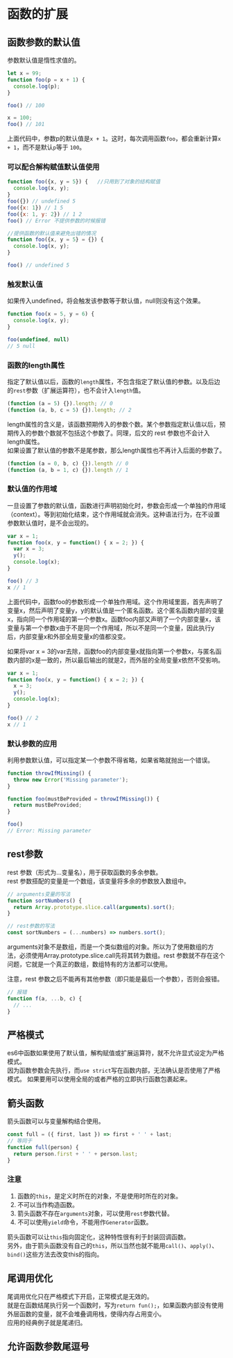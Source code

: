 # 函数的扩展

## 函数参数的默认值
参数默认值是惰性求值的。
```javascript
let x = 99;
function foo(p = x + 1) {
  console.log(p);
}

foo() // 100

x = 100;
foo() // 101
```
上面代码中，参数p的默认值是`x + 1`。这时，每次调用函数`foo`，都会重新计算`x + 1`，而不是默认`p`等于 `100`。

### 可以配合解构赋值默认值使用

```javascript
function foo({x, y = 5}) {   //只用到了对象的结构赋值
  console.log(x, y);
}
foo({}) // undefined 5
foo({x: 1}) // 1 5
foo({x: 1, y: 2}) // 1 2
foo() // Error 不提供参数的时候报错

//提供函数的默认值来避免出错的情况
function foo({x, y = 5} = {}) {
  console.log(x, y);
}

foo() // undefined 5
```

### 触发默认值
如果传入undefined，将会触发该参数等于默认值，null则没有这个效果。
```javascript
function foo(x = 5, y = 6) {
  console.log(x, y);
}

foo(undefined, null)
// 5 null
```

### 函数的length属性
指定了默认值以后，函数的`length`属性，不包含指定了默认值的参数。以及后边的`rest`参数（扩展运算符），也不会计入`length`值。
```javascript
(function (a = 5) {}).length; // 0
(function (a, b, c = 5) {}).length; // 2
```
length属性的含义是，该函数预期传入的参数个数。某个参数指定默认值以后，预期传入的参数个数就不包括这个参数了。同理，后文的 rest 参数也不会计入length属性。  
如果设置了默认值的参数不是尾参数，那么length属性也不再计入后面的参数了。  
```javascript
(function (a = 0, b, c) {}).length // 0
(function (a, b = 1, c) {}).length // 1
```

### 默认值的作用域
一旦设置了参数的默认值，函数进行声明初始化时，参数会形成一个单独的作用域（context）。等到初始化结束，这个作用域就会消失。这种语法行为，在不设置参数默认值时，是不会出现的。
```javascript
var x = 1;
function foo(x, y = function() { x = 2; }) {
  var x = 3;
  y();
  console.log(x);
}

foo() // 3
x // 1
```
上面代码中，函数foo的参数形成一个单独作用域。这个作用域里面，首先声明了变量x，然后声明了变量y，y的默认值是一个匿名函数。这个匿名函数内部的变量x，指向同一个作用域的第一个参数x。函数foo内部又声明了一个内部变量x，该变量与第一个参数x由于不是同一个作用域，所以不是同一个变量，因此执行y后，内部变量x和外部全局变量x的值都没变。  

如果将var x = 3的var去除，函数foo的内部变量x就指向第一个参数x，与匿名函数内部的x是一致的，所以最后输出的就是2，而外层的全局变量x依然不受影响。
```javascript
var x = 1;
function foo(x, y = function() { x = 2; }) {
  x = 3;
  y();
  console.log(x);
}

foo() // 2
x // 1
```

### 默认参数的应用
利用参数默认值，可以指定某一个参数不得省略，如果省略就抛出一个错误。

```javascript
function throwIfMissing() {
  throw new Error('Missing parameter');
}

function foo(mustBeProvided = throwIfMissing()) {
  return mustBeProvided;
}

foo()
// Error: Missing parameter
```

## rest参数 
rest 参数（形式为...变量名），用于获取函数的多余参数。  
rest 参数搭配的变量是一个数组，该变量将多余的参数放入数组中。  
```javascript
// arguments变量的写法
function sortNumbers() {
  return Array.prototype.slice.call(arguments).sort();
}

// rest参数的写法
const sortNumbers = (...numbers) => numbers.sort();
```
arguments对象不是数组，而是一个类似数组的对象。所以为了使用数组的方法，必须使用Array.prototype.slice.call先将其转为数组。rest 参数就不存在这个问题，它就是一个真正的数组，数组特有的方法都可以使用。  

注意，rest 参数之后不能再有其他参数（即只能是最后一个参数），否则会报错。
```javascript
// 报错
function f(a, ...b, c) {
  // ...
}
```

## 严格模式
es6中函数如果使用了默认值，解构赋值或扩展运算符，就不允许显式设定为严格模式。  
因为函数参数会先执行，而`use strict`写在函数内部，无法确认是否使用了严格模式。
如果要用可以使用全局的或者严格的立即执行函数包裹起来。

## 箭头函数
箭头函数可以与变量解构结合使用。
```javascript
const full = ({ first, last }) => first + ' ' + last;
// 等同于
function full(person) {
  return person.first + ' ' + person.last;
}
```

### 注意
1. 函数的`this`，是定义时所在的对象，不是使用时所在的对象。
2. 不可以当作构造函数。
3. 箭头函数不存在`arguments`对象，可以使用`rest`参数代替。
4. 不可以使用`yield`命令，不能用作`Generator`函数。  

箭头函数可以让`this`指向固定化，这种特性很有利于封装回调函数。  
另外，由于箭头函数没有自己的`this`，所以当然也就不能用`call()`、`apply()`、`bind()`这些方法去改变this的指向。

## 尾调用优化
尾调用优化只在严格模式下开启，正常模式是无效的。  
就是在函数结尾执行另一个函数时，写为`return fun();`，如果函数内部没有使用外层函数的变量，就不会堆叠调用栈，使得内存占用变小。  
应用的经典例子就是尾递归。

## 允许函数参数尾逗号